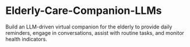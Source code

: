 # Elderly-Care-Companion-LLMs
Build an LLM-driven virtual companion for the elderly to provide daily reminders, engage in conversations, assist with routine tasks, and monitor health indicators.
